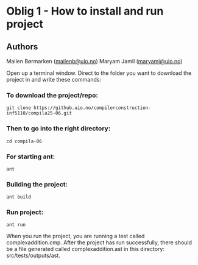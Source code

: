 # Oblig 1 - How to install and run project
## Authors
Mailen Børmarken (mailenb@uio.no)
Maryam Jamil (maryamj@uio.no)


Open up a terminal window. Direct to the folder you want to download the project in and write these commands:

### To download the project/repo:
```git clone https://github.uio.no/compilerconstruction-inf5110/compila25-06.git```

### Then to go into the right directory:
```cd compila-06```

### For starting ant:
```ant```

### Building the project:
```ant build```

### Run project:
```ant run```


When you run the project, you are running a test called complexaddition.cmp. After the project has run successfully, there should be a file generated called complexaddition.ast in this directory: src/tests/outputs/ast.
